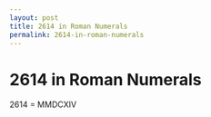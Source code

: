 ```yaml
---
layout: post
title: 2614 in Roman Numerals
permalink: 2614-in-roman-numerals
---
```


# 2614 in Roman Numerals

2614 = MMDCXIV
